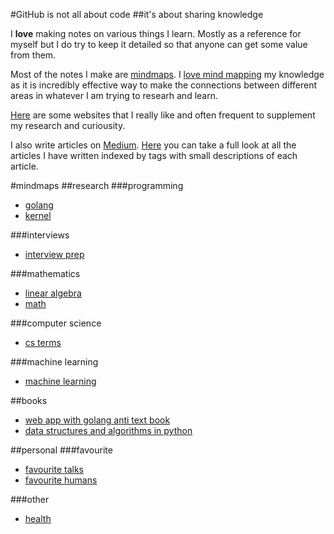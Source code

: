#GitHub is not all about code
##it's about sharing knowledge

I **love** making notes on various things I learn. Mostly as a reference for
myself but I do try to keep it detailed so that anyone can get some value from
them.

Most of the notes I make are [mindmaps](https://github.com/nikitavoloboev/my-notes#mindmaps). I [love mind mapping](https://medium.com/@NikitaVoloboev/mind-map-everything-d27670f70739) my knowledge as it is incredibly effective way to make the connections between different areas in whatever I am trying to researh and learn. 

[Here](https://github.com/nikitavoloboev/my-notes/tree/master/links) are some websites that I really like and often frequent to supplement my research and curiousity.

I also write articles on [Medium](https://medium.com/@NikitaVoloboev). [Here](https://github.com/nikitavoloboev/my-notes/tree/master/articles) you can take a full look at all the articles I have written indexed by tags with small descriptions of each article.

#mindmaps
##research
###programming
- [golang](https://my.mindnode.com/sCQRYzZWsmrsqv2vW1FGKa7s2qc2spP1tTzSbnx1)
- [kernel](https://my.mindnode.com/seT1fnsza7kbPqFxSaXymT1ptXwspcCp2Co1t6bW#-16.0,-9.4,2)

###interviews
- [interview prep](https://my.mindnode.com/a6eWJRXyNEMoYSqBDx6Cxt3L96UBsCbH7UgGcmNH)

###mathematics
- [linear algebra](https://my.mindnode.com/6nzYVVQDKdcrDmsNWjzp9hrvKWKdHsPaxpC84ixU)
- [math](https://my.mindnode.com/ydekAARs6fcaxkbUJrxjCMPBHonaBBGRzAGoCHxs#321.5,111.5,2)

###computer science
- [cs terms](https://my.mindnode.com/GDJS5vHKoZHGi5UqaTv6vN6cY4QBGAricz7gxAeb#-238.1,-356.6,2)

###machine learning
- [machine learning](https://my.mindnode.com/sGfQ6GAkCb2sbCeSKCkXyLLsBmVy6hhN5GYFG1QP)

##books
- [web app with golang anti text book](https://my.mindnode.com/zdrWE679mdxpS86aXZbCpWaTbp7mVXyUEYaBzBaU)
- [data structures and algorithms in python](https://my.mindnode.com/eESybqxSFzZrxtVFUYvmkMMQGC7s6qqHr1j5qwMh)

##personal
###favourite
- [favourite talks](https://my.mindnode.com/YqkoPxPeWUsNUhS1LiWxzkpUnETvMKd6fNp55zd6#-749.5,-1819.1,2)
- [favourite humans](https://my.mindnode.com/PTSyQ9T2X3ggrpauRzeqTsvkAq8yqCJQWSyqG3Ph)

###other
- [health](https://my.mindnode.com/qEhyRseqgzLSpyxSXMSRFTFAcnmx5R54qC34V81X)
